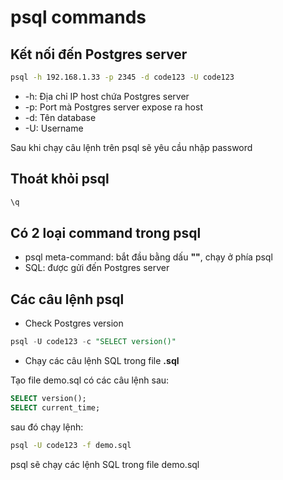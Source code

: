 # psql commands

## Kết nối đến Postgres server

```bash
psql -h 192.168.1.33 -p 2345 -d code123 -U code123
```

- -h: Địa chỉ IP host chứa Postgres server
- -p: Port mà Postgres server expose ra host
- -d: Tên database
- -U: Username

Sau khi chạy câu lệnh trên psql sẽ yêu cầu nhập password

## Thoát khỏi psql

```bash
\q
```

## Có 2 loại command trong psql

- psql meta-command: bắt đầu bằng dấu **"\"**, chạy ở phía psql
- SQL: được gửi đến Postgres server

## Các câu lệnh psql

- Check Postgres version

```sql
psql -U code123 -c "SELECT version()"
````

- Chạy các câu lệnh SQL trong file **.sql**

Tạo file demo.sql có các câu lệnh sau:

```sql
SELECT version();
SELECT current_time;
```

sau đó chạy lệnh:

```bash
psql -U code123 -f demo.sql
```

psql sẽ chạy các lệnh SQL trong file demo.sql